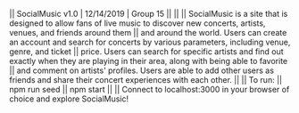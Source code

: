 || SocialMusic v1.0 | 12/14/2019 | Group 15 ||
|| 
|| SocialMusic is a site that is designed to allow fans of live music to discover new concerts, artists, venues, and friends around them
|| and around the world. Users can create an account and search for concerts by various parameters, including venue, genre, and ticket
|| price. Users can search for specific artists and find out exactly when they are playing in their area, along with being able to favorite
|| and comment on artists' profiles. Users are able to add other users as friends and share their concert experiences with each other.
||
|| To run:
|| npm run seed
|| npm start
||
|| Connect to localhost:3000 in your browser of choice and explore SocialMusic!
